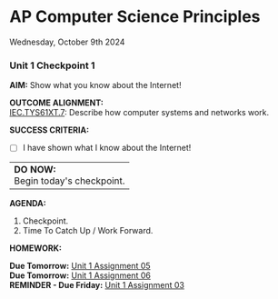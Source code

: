 # AP Computer Science Principles
Wednesday, October 9th 2024

### Unit 1 Checkpoint 1

**AIM:** Show what you know about the Internet!

**OUTCOME ALIGNMENT:**
<br><ins>IEC.TYS61XT.7</ins>: Describe how computer systems and networks work.

**SUCCESS CRITERIA:**
- [ ] I have shown what I know about the Internet!

<table>
  <tr>
    <td><b>DO NOW:</b><br>Begin today's checkpoint.
  </tr>
</table>

**AGENDA:**

1. Checkpoint.
2. Time To Catch Up / Work Forward.


**HOMEWORK:** 

**Due Tomorrow:** [Unit 1 Assignment 05](https://github.com/MrJSwotinsky/AP_Computer_Science_Principles/blob/main/Unit_1_The_Internet/Daily_Assignments/05_Due_Thu_Oct_10_U1_CP1_Reflection.md)<br>
**Due Tomorrow:** [Unit 1 Assignment 06](https://github.com/MrJSwotinsky/AP_Computer_Science_Principles/blob/main/Unit_1_The_Internet/Daily_Assignments/06_Due_Thu_Oct_10_Daily_Videos_4_2_1_and_4_2_2.md)<br>
**REMINDER - Due Friday:** [Unit 1 Assignment 03](https://github.com/MrJSwotinsky/AP_Computer_Science_Principles/blob/main/Unit_1_The_Internet/Daily_Assignments/03_Due_Fri_Oct_11_Unit_0_Exam_Reflection.md)

